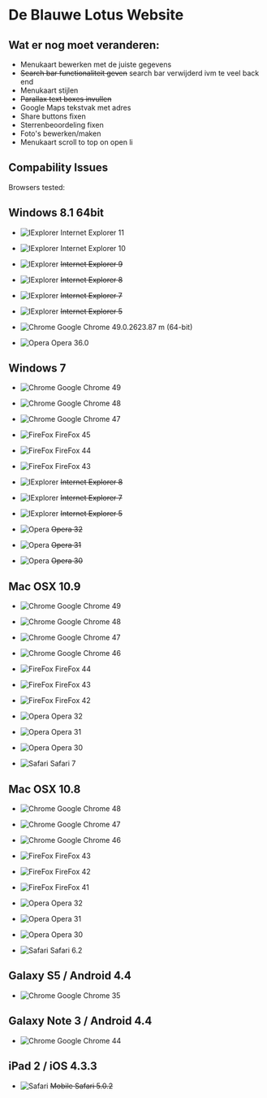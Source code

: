 # De Blauwe Lotus Website

## Wat er nog moet veranderen:

* Menukaart bewerken met de juiste gegevens
* ~~Search bar functionaliteit geven~~ search bar verwijderd ivm te veel back end
* Menukaart stijlen
* ~~Parallax text boxes invullen~~
* Google Maps tekstvak met adres
* Share buttons fixen
* Sterrenbeoordeling fixen
* Foto's bewerken/maken
* Menukaart scroll to top on open li

## Compability Issues

Browsers tested:

## Windows 8.1 64bit ##
* ![IExplorer](https://i.solidfiles.com/dQ2ZeLpXxxPp2.png) Internet Explorer 11
* ![IExplorer](https://i.solidfiles.com/dQ2ZeLpXxxPp2.png) Internet Explorer 10
* ![IExplorer](https://i.solidfiles.com/dQ2ZeLpXxxPp2.png) ~~Internet Explorer 9~~
* ![IExplorer](https://i.solidfiles.com/dQ2ZeLpXxxPp2.png) ~~Internet Explorer 8~~
* ![IExplorer](https://i.solidfiles.com/dQ2ZeLpXxxPp2.png) ~~Internet Explorer 7~~
* ![IExplorer](https://i.solidfiles.com/dQ2ZeLpXxxPp2.png) ~~Internet Explorer 5~~

* ![Chrome](https://i.solidfiles.com/P5ZnKv37DNGpM.png) Google Chrome 49.0.2623.87 m (64-bit)

* ![Opera](https://i.solidfiles.com/re7ReY4LX6rwm.png) Opera 36.0
## Windows 7 ##
* ![Chrome](https://i.solidfiles.com/P5ZnKv37DNGpM.png) Google Chrome 49
* ![Chrome](https://i.solidfiles.com/P5ZnKv37DNGpM.png) Google Chrome 48
* ![Chrome](https://i.solidfiles.com/P5ZnKv37DNGpM.png) Google Chrome 47

* ![FireFox](https://i.solidfiles.com/zykMZLXjv8KpD.png) FireFox 45
* ![FireFox](https://i.solidfiles.com/zykMZLXjv8KpD.png) FireFox 44
* ![FireFox](https://i.solidfiles.com/zykMZLXjv8KpD.png) FireFox 43

* ![IExplorer](https://i.solidfiles.com/dQ2ZeLpXxxPp2.png) ~~Internet Explorer 8~~
* ![IExplorer](https://i.solidfiles.com/dQ2ZeLpXxxPp2.png) ~~Internet Explorer 7~~
* ![IExplorer](https://i.solidfiles.com/dQ2ZeLpXxxPp2.png) ~~Internet Explorer 5~~

* ![Opera](https://i.solidfiles.com/re7ReY4LX6rwm.png) ~~Opera 32~~
* ![Opera](https://i.solidfiles.com/re7ReY4LX6rwm.png) ~~Opera 31~~
* ![Opera](https://i.solidfiles.com/re7ReY4LX6rwm.png) ~~Opera 30~~

## Mac OSX 10.9 ##
* ![Chrome](https://i.solidfiles.com/P5ZnKv37DNGpM.png) Google Chrome 49
* ![Chrome](https://i.solidfiles.com/P5ZnKv37DNGpM.png) Google Chrome 48
* ![Chrome](https://i.solidfiles.com/P5ZnKv37DNGpM.png) Google Chrome 47
* ![Chrome](https://i.solidfiles.com/P5ZnKv37DNGpM.png) Google Chrome 46

* ![FireFox](https://i.solidfiles.com/zykMZLXjv8KpD.png) FireFox 44
* ![FireFox](https://i.solidfiles.com/zykMZLXjv8KpD.png) FireFox 43
* ![FireFox](https://i.solidfiles.com/zykMZLXjv8KpD.png) FireFox 42

* ![Opera](https://i.solidfiles.com/re7ReY4LX6rwm.png) Opera 32
* ![Opera](https://i.solidfiles.com/re7ReY4LX6rwm.png) Opera 31
* ![Opera](https://i.solidfiles.com/re7ReY4LX6rwm.png) Opera 30

* ![Safari](https://i.solidfiles.com/5wyPKzGWK7ReN.png) Safari 7

## Mac OSX 10.8 ##
* ![Chrome](https://i.solidfiles.com/P5ZnKv37DNGpM.png) Google Chrome 48
* ![Chrome](https://i.solidfiles.com/P5ZnKv37DNGpM.png) Google Chrome 47
* ![Chrome](https://i.solidfiles.com/P5ZnKv37DNGpM.png) Google Chrome 46


* ![FireFox](https://i.solidfiles.com/zykMZLXjv8KpD.png) FireFox 43
* ![FireFox](https://i.solidfiles.com/zykMZLXjv8KpD.png) FireFox 42
* ![FireFox](https://i.solidfiles.com/zykMZLXjv8KpD.png) FireFox 41

* ![Opera](https://i.solidfiles.com/re7ReY4LX6rwm.png) Opera 32
* ![Opera](https://i.solidfiles.com/re7ReY4LX6rwm.png) Opera 31
* ![Opera](https://i.solidfiles.com/re7ReY4LX6rwm.png) Opera 30

* ![Safari](https://i.solidfiles.com/5wyPKzGWK7ReN.png) Safari 6.2

## Galaxy S5 / Android 4.4 ##
* ![Chrome](https://i.solidfiles.com/P5ZnKv37DNGpM.png) Google Chrome 35

## Galaxy Note 3 / Android 4.4 ##
* ![Chrome](https://i.solidfiles.com/P5ZnKv37DNGpM.png) Google Chrome 44

## iPad 2 / iOS 4.3.3 ##
* ![Safari](https://i.solidfiles.com/5wyPKzGWK7ReN.png) ~~Mobile Safari 5.0.2~~
